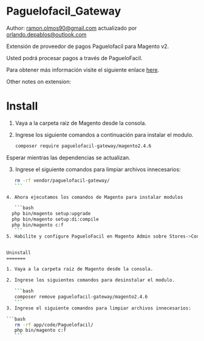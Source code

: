 Paguelofacil_Gateway
======================

Author: [ramon.olmos90@gmail.com](mailto:ramon.olmos90@gmail.com) actualizado por [orlando.depablos@outlook.com](mailto:orlando.depablos@outlook.com)

Extensión de proveedor de pagos Paguelofacil para Magento v2.

Usted podrá procesar pagos a través de PagueloFacil.

Para obtener más información visite el siguiente enlace [here](https://developers.paguelofacil.com/ecommerce/magento).

Other notes on extension: 

Install
=======

1. Vaya a la carpeta raiz de Magento desde la consola.

2. Ingrese los siguiente comandos a continuación para instalar el modulo.

    ```bash
    composer require paguelofacil-gateway/magento2.4.6
    ```
Esperar mientras las dependencias se actualizan.

3. Ingrese el siguiente comandos para limpiar archivos innecesarios:

 ```bash
    rm -rf vendor/paguelofacil-gateway/
    ```

4. Ahora ejecutamos los comandos de Magento para instalar modulos

    ```bash
   php bin/magento setup:upgrade
   php bin/magento setup:di:compile
   php bin/magento c:f
    ```
5. Habilite y configure PagueloFacil en Magento Admin sobre Stores->Configuration->Sales->Payment Methods/PagueloFacil o Paguelofacil Link Payment


Uninstall
=======

1. Vaya a la carpeta raiz de Magento desde la consola.

2. Ingrese los siguientes comandos para desinstalar el modulo.

    ```bash
    composer remove paguelofacil-gateway/magento2.4.6
    ```
3. Ingrese el siguiente comandos para limpiar archivos innecesarios:

 ```bash
    rm -rf app/code/Paguelofacil/
    php bin/magento c:f
    ```
